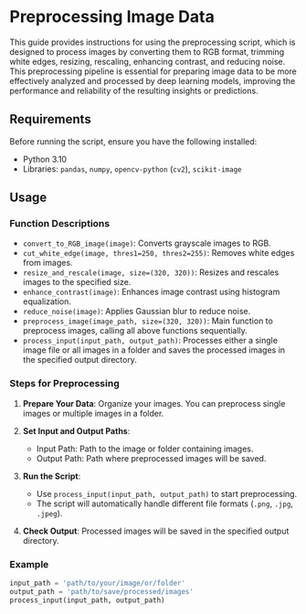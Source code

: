 # Preprocessing Image Data

This guide provides instructions for using the preprocessing script, which is designed to process images by converting them to RGB format, trimming white edges, resizing, rescaling, enhancing contrast, and reducing noise. This preprocessing pipeline is essential for preparing image data to be more effectively analyzed and processed by deep learning models, improving the performance and reliability of the resulting insights or predictions.
## Requirements

Before running the script, ensure you have the following installed:
- Python 3.10
- Libraries: `pandas`, `numpy`, `opencv-python` (`cv2`), `scikit-image`

## Usage

### Function Descriptions

- `convert_to_RGB_image(image)`: Converts grayscale images to RGB.
- `cut_white_edge(image, thres1=250, thres2=255)`: Removes white edges from images.
- `resize_and_rescale(image, size=(320, 320))`: Resizes and rescales images to the specified size.
- `enhance_contrast(image)`: Enhances image contrast using histogram equalization.
- `reduce_noise(image)`: Applies Gaussian blur to reduce noise.
- `preprocess_image(image_path, size=(320, 320))`: Main function to preprocess images, calling all above functions sequentially.
- `process_input(input_path, output_path)`: Processes either a single image file or all images in a folder and saves the processed images in the specified output directory.

### Steps for Preprocessing

1. **Prepare Your Data**: Organize your images. You can preprocess single images or multiple images in a folder.

2. **Set Input and Output Paths**:
   - Input Path: Path to the image or folder containing images.
   - Output Path: Path where preprocessed images will be saved.

3. **Run the Script**:
   - Use `process_input(input_path, output_path)` to start preprocessing.
   - The script will automatically handle different file formats (`.png`, `.jpg`, `.jpeg`).

4. **Check Output**: Processed images will be saved in the specified output directory.

### Example

```python
input_path = 'path/to/your/image/or/folder'
output_path = 'path/to/save/processed/images'
process_input(input_path, output_path)
